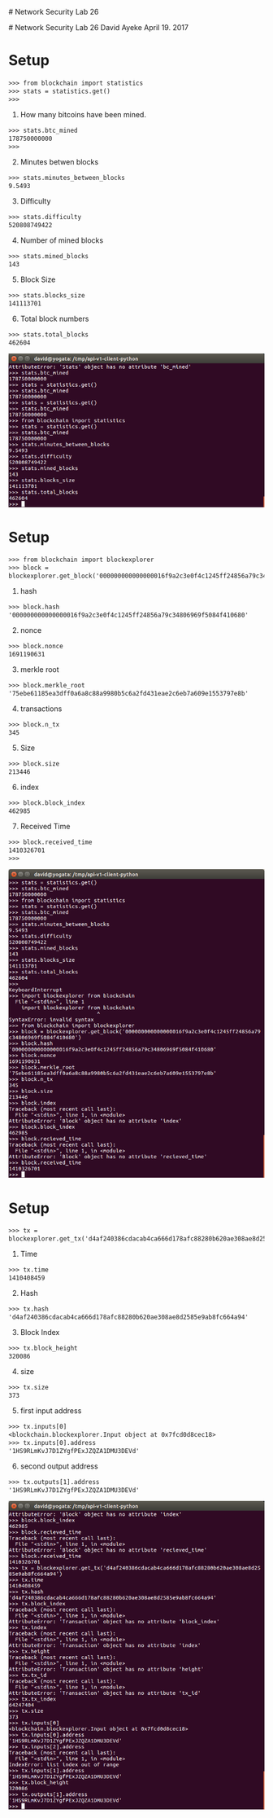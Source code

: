 <p style="page-break-after:always;"></p>
# Network Security Lab 26
<p><!-- pagebreak --></p>
# Network Security Lab 26
David Ayeke
April 19. 2017

# Setup
```
>>> from blockchain import statistics
>>> stats = statistics.get()
>>>
```
1. How many bitcoins have been mined.
```
>>> stats.btc_mined
178750000000
>>>
```
2. Minutes betwen blocks
```
>>> stats.minutes_between_blocks
9.5493
```
3. Difficulty
```
>>> stats.difficulty
520808749422
```
4. Number of mined blocks
```
>>> stats.mined_blocks
143
```
5. Block Size
```
>>> stats.blocks_size
141113701
```
6. Total block numbers
```
>>> stats.total_blocks
462604
```
![1](1.png)

# Setup
```
>>> from blockchain import blockexplorer
>>> block = blockexplorer.get_block('000000000000000016f9a2c3e0f4c1245ff24856a79c34806969f5084f410680')
```
1. hash
```
>>> block.hash
'000000000000000016f9a2c3e0f4c1245ff24856a79c34806969f5084f410680'
```
2. nonce
```
>>> block.nonce
1691190631
```
3. merkle root
```
>>> block.merkle_root
'75ebe61185ea3dff0a6a8c88a9980b5c6a2fd431eae2c6eb7a609e1553797e8b'
```
4. transactions
```
>>> block.n_tx
345
```
5. Size
```
>>> block.size
213446
```
6. index
```
>>> block.block_index
462985
```
7. Received Time
```
>>> block.received_time
1410326701
>>>
```
![2](2.png)
# Setup
```
>>> tx = blockexplorer.get_tx('d4af240386cdacab4ca666d178afc88280b620ae308ae8d2585e9ab8fc664a94')
```
1. Time
```
>>> tx.time
1410408459
```
2. Hash
```
>>> tx.hash
'd4af240386cdacab4ca666d178afc88280b620ae308ae8d2585e9ab8fc664a94'
```
3. Block Index
```
>>> tx.block_height
320086
```
4. size
```
>>> tx.size
373
```
5. first input address
```
>>> tx.inputs[0]
<blockchain.blockexplorer.Input object at 0x7fcd0d8cec18>
>>> tx.inputs[0].address
'1HS9RLmKvJ7D1ZYgfPExJZQZA1DMU3DEVd'
```
6. second output address
```
>>> tx.outputs[1].address
'1HS9RLmKvJ7D1ZYgfPExJZQZA1DMU3DEVd'
```
![4](4.png)
